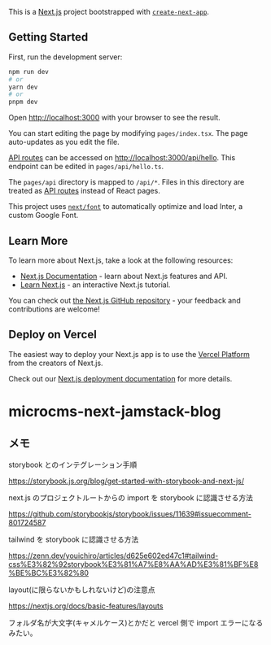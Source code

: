 This is a [Next.js](https://nextjs.org/) project bootstrapped with [`create-next-app`](https://github.com/vercel/next.js/tree/canary/packages/create-next-app).

## Getting Started

First, run the development server:

```bash
npm run dev
# or
yarn dev
# or
pnpm dev
```

Open [http://localhost:3000](http://localhost:3000) with your browser to see the result.

You can start editing the page by modifying `pages/index.tsx`. The page auto-updates as you edit the file.

[API routes](https://nextjs.org/docs/api-routes/introduction) can be accessed on [http://localhost:3000/api/hello](http://localhost:3000/api/hello). This endpoint can be edited in `pages/api/hello.ts`.

The `pages/api` directory is mapped to `/api/*`. Files in this directory are treated as [API routes](https://nextjs.org/docs/api-routes/introduction) instead of React pages.

This project uses [`next/font`](https://nextjs.org/docs/basic-features/font-optimization) to automatically optimize and load Inter, a custom Google Font.

## Learn More

To learn more about Next.js, take a look at the following resources:

- [Next.js Documentation](https://nextjs.org/docs) - learn about Next.js features and API.
- [Learn Next.js](https://nextjs.org/learn) - an interactive Next.js tutorial.

You can check out [the Next.js GitHub repository](https://github.com/vercel/next.js/) - your feedback and contributions are welcome!

## Deploy on Vercel

The easiest way to deploy your Next.js app is to use the [Vercel Platform](https://vercel.com/new?utm_medium=default-template&filter=next.js&utm_source=create-next-app&utm_campaign=create-next-app-readme) from the creators of Next.js.

Check out our [Next.js deployment documentation](https://nextjs.org/docs/deployment) for more details.

# microcms-next-jamstack-blog

## メモ

storybook とのインテグレーション手順

https://storybook.js.org/blog/get-started-with-storybook-and-next-js/

next.js のプロジェクトルートからの import を storybook に認識させる方法

https://github.com/storybookjs/storybook/issues/11639#issuecomment-801724587

tailwind を storybook に認識させる方法

https://zenn.dev/youichiro/articles/d625e602ed47c1#tailwind-css%E3%82%92storybook%E3%81%A7%E8%AA%AD%E3%81%BF%E8%BE%BC%E3%82%80

layout(に限らないかもしれないけど)の注意点

https://nextjs.org/docs/basic-features/layouts

フォルダ名が大文字(キャメルケース)とかだと vercel 側で import エラーになるみたい。
